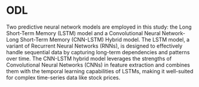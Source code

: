 # ODL

Two predictive neural network models are employed in this study: the Long Short-Term Memory (LSTM) model and a Convolutional Neural Network-Long Short-Term Memory (CNN-LSTM) Hybrid model. The LSTM model, a variant of Recurrent Neural Networks (RNNs), is designed to effectively handle sequential data by capturing long-term dependencies and patterns over time. The CNN-LSTM hybrid model leverages the strengths of Convolutional Neural Networks (CNNs) in feature extraction and combines them with the temporal learning capabilities of LSTMs, making it well-suited for complex time-series data like stock prices.
